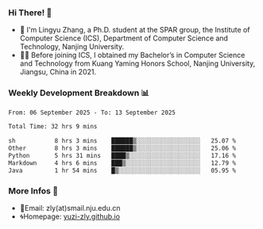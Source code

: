 ### Hi There! 👋 
- 🐳 I'm Lingyu Zhang, a Ph.D. student at the SPAR group, the Institute of Computer Science (ICS), Department of Computer Science and Technology, Nanjing University.
- 🧑‍🎓 Before joining ICS, I obtained my Bachelor’s in Computer Science and Technology from Kuang Yaming Honors School, Nanjing University, Jiangsu, China in 2021.

### Weekly Development Breakdown :bar_chart:

<!--START_SECTION:waka-->

```txt
From: 06 September 2025 - To: 13 September 2025

Total Time: 32 hrs 9 mins

sh           8 hrs 3 mins    ██████▒░░░░░░░░░░░░░░░░░░   25.07 %
Other        8 hrs 3 mins    ██████▒░░░░░░░░░░░░░░░░░░   25.06 %
Python       5 hrs 31 mins   ████▒░░░░░░░░░░░░░░░░░░░░   17.16 %
Markdown     4 hrs 6 mins    ███▒░░░░░░░░░░░░░░░░░░░░░   12.79 %
Java         1 hr 54 mins    █▒░░░░░░░░░░░░░░░░░░░░░░░   05.95 %
```

<!--END_SECTION:waka-->

<!--
### Github Contributions :octocat:

![](https://raw.githubusercontent.com/yuzi-zly/yuzi-zly/output/github-contribution-grid-snake.svg)              
-->

### More Infos 📖

- 📧Email: zly(at)smail.nju.edu.cn
- 🌀Homepage: [yuzi-zly.github.io](https://yuzi-zly.github.io/)
